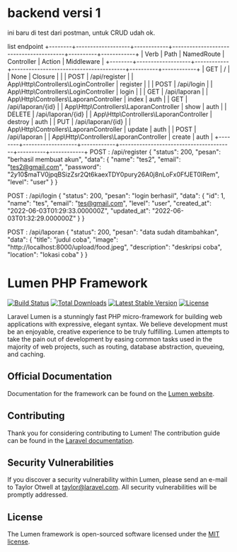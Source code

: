 # backend versi 1
ini baru di test dari postman, untuk CRUD udah ok. 

list endpoint
+--------+-------------------+------------+----------------------------------------+----------+------------+
| Verb   | Path              | NamedRoute | Controller                             | Action   | Middleware |
+--------+-------------------+------------+----------------------------------------+----------+------------+
| GET    | /                 |            | None                                   | Closure  |            |
| POST   | /api/register     |            | App\Http\Controllers\LoginController   | register |            |
| POST   | /api/login        |            | App\Http\Controllers\LoginController   | login    |            |
| GET    | /api/laporan      |            | App\Http\Controllers\LaporanController | index    | auth       |
| GET    | /api/laporan/{id} |            | App\Http\Controllers\LaporanController | show     | auth       |
| DELETE | /api/laporan/{id} |            | App\Http\Controllers\LaporanController | destroy  | auth       |
| PUT    | /api/laporan/{id} |            | App\Http\Controllers\LaporanController | update   | auth       |
| POST   | /api/laporan      |            | App\Http\Controllers\LaporanController | create   | auth       |
+--------+-------------------+------------+----------------------------------------+----------+------------+
POST : /api/register
{
    "status": 200,
    "pesan": "berhasil membuat akun",
    "data": {
        "name": "tes2",
        "email": "tes2@gmail.com",
        "password": "$2y$10$maTV0jpqBSizZsr2Qt6kaexTDY0pury26A0j8nLoFx0FfJET0lRem",
        "level": "user"
    }
}

POST : /api/login
{
    "status": 200,
    "pesan": "login berhasil",
    "data": {
        "id": 1,
        "name": "tes",
        "email": "tes@gmail.com",
        "level": "user",
        "created_at": "2022-06-03T01:29:33.000000Z",
        "updated_at": "2022-06-03T01:32:29.000000Z"
    }
}

POST : /api/laporan
{
    "status": 200,
    "pesan": "data sudah ditambahkan",
    "data": {
        "title": "judul coba",
        "image": "http://localhost:8000/upload/food.jpeg",
        "description": "deskripsi coba",
        "location": "lokasi coba"
    }
}



# Lumen PHP Framework

[![Build Status](https://travis-ci.org/laravel/lumen-framework.svg)](https://travis-ci.org/laravel/lumen-framework)
[![Total Downloads](https://poser.pugx.org/laravel/lumen-framework/d/total.svg)](https://packagist.org/packages/laravel/lumen-framework)
[![Latest Stable Version](https://poser.pugx.org/laravel/lumen-framework/v/stable.svg)](https://packagist.org/packages/laravel/lumen-framework)
[![License](https://poser.pugx.org/laravel/lumen-framework/license.svg)](https://packagist.org/packages/laravel/lumen-framework)

Laravel Lumen is a stunningly fast PHP micro-framework for building web applications with expressive, elegant syntax. We believe development must be an enjoyable, creative experience to be truly fulfilling. Lumen attempts to take the pain out of development by easing common tasks used in the majority of web projects, such as routing, database abstraction, queueing, and caching.

## Official Documentation

Documentation for the framework can be found on the [Lumen website](https://lumen.laravel.com/docs).

## Contributing

Thank you for considering contributing to Lumen! The contribution guide can be found in the [Laravel documentation](https://laravel.com/docs/contributions).

## Security Vulnerabilities

If you discover a security vulnerability within Lumen, please send an e-mail to Taylor Otwell at taylor@laravel.com. All security vulnerabilities will be promptly addressed.

## License

The Lumen framework is open-sourced software licensed under the [MIT license](https://opensource.org/licenses/MIT).
